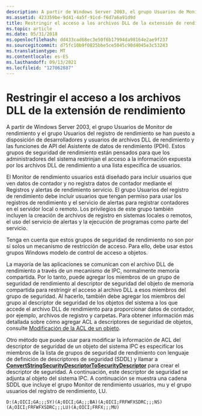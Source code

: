 ```yaml
---
description: A partir de Windows Server 2003, el grupo Usuarios de Monitor de rendimiento y el grupo Usuarios del registro de rendimiento se han puesto a disposición de desarrolladores y usuarios de archivos DLL de rendimiento y las funciones de API del Asistente de datos de rendimiento (PDH).
ms.assetid: 423359be-9d41-4a5f-91cd-f6d7a6a91d9d
title: Restringir el acceso a los archivos DLL de la extensión de rendimiento
ms.topic: article
ms.date: 05/31/2018
ms.openlocfilehash: dd433cad68ec3e50f6b17994da98164e2ae9f237
ms.sourcegitcommit: d75fc10b9f0825bbe5ce5045c90d4045e3c53243
ms.translationtype: MT
ms.contentlocale: es-ES
ms.lasthandoff: 09/13/2021
ms.locfileid: "127062887"
---
```

# <a name="restricting-access-to-performance-extension-dlls"></a>Restringir el acceso a los archivos DLL de la extensión de rendimiento

A partir de Windows Server 2003, el grupo Usuarios de Monitor de rendimiento y el grupo Usuarios del registro de rendimiento se han puesto a disposición de desarrolladores y usuarios de archivos DLL de rendimiento y las funciones de API del Asistente de datos de rendimiento (PDH). Estos grupos de seguridad de rendimiento están pensados para que los administradores del sistema restrinjan el acceso a la información expuesta por los archivos DLL de rendimiento a una lista específica de usuarios.

El Monitor de rendimiento usuarios está diseñado para incluir usuarios que ven datos de contador y no registra datos de contador mediante el Registros y alertas de rendimiento servicio. El grupo Usuarios del registro de rendimiento debe incluir usuarios que tengan permiso para usar los registros de rendimiento y el servicio de alertas para registrar contadores en el servidor local o remoto. Los privilegios de este grupo también incluyen la creación de archivos de registro en sistemas locales o remotos, el uso del servicio de alertas y la ejecución de programas como parte del servicio.

Tenga en cuenta que estos grupos de seguridad de rendimiento no son por sí solos un mecanismo de restricción de acceso. Para ello, debe usar estos grupos Windows modelo de control de acceso a objetos.

La mayoría de las aplicaciones se comunican con el archivo DLL de rendimiento a través de un mecanismo de IPC, normalmente memoria compartida. Por lo tanto, puede agregar los miembros de un grupo de seguridad de rendimiento al descriptor de seguridad del objeto de memoria compartida para restringir el acceso al archivo DLL a esos miembros del grupo de seguridad. Al hacerlo, también debe agregar los miembros del grupo al descriptor de seguridad de los objetos del sistema a los que accede el archivo DLL de rendimiento para proporcionar datos de contador, por ejemplo, archivos de registro y carpetas. Para obtener información más detallada sobre cómo agregar ACL a descriptores de seguridad de objetos, consulte [Modificación de la ACL de un objeto](/windows/desktop/SecAuthZ/modifying-the-acls-of-an-object-in-c--).

Otro método que puede usar para modificar la información de ACL del descriptor de seguridad de un objeto del sistema IPC es especificar los miembros de la lista de grupos de seguridad de rendimiento con lenguaje de definición de descriptores de seguridad (SDDL) y llamar a [**ConvertStringSecurityDescriptorToSecurityDescriptor**](/windows/desktop/api/sddl/nf-sddl-convertstringsecuritydescriptortosecuritydescriptora) para crear el descriptor de seguridad. A continuación, este descriptor de seguridad se adjunta al objeto del sistema IPC. A continuación se muestra una cadena SDDL que incluye el grupo Monitor de rendimiento usuarios, mu y el grupo usuarios del registro de rendimiento, LU.

``` syntax
D:(A;OICI;GA;;;SY)(A;OICI;GA;;;BA)(A;OICI;FRFWFXSDRC;;;NS)(A;OICI;FRFWFXSDRC;;;LU)(A;OICI;FRFX;;;MU) 
```

 

 
